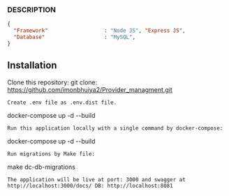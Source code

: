 ### DESCRIPTION
```json
{
  "Framework"                  : "Node JS", "Express JS",
  "Database"                   : "MySQL",
}


```
## Installation
Clone this repository:
 git clone: https://github.com/imonbhuiya2/Provider_managment.git
```
Create .env file as .env.dist file.
```
docker-compose up -d --build
```
Run this application locally with a single command by docker-compose:
```
docker-compose up -d --build
```
Run migrations by Make file:
```
make dc-db-migrations
```
The application will be live at port: 3000 and swagger at http://localhost:3000/docs/ DB: http://localhost:8081